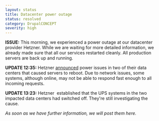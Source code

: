 ```yaml
---
layout: status
title: Datacenter power outage
status: resolved
category: DrupalCONCEPT
severity: high
---
```

<p><strong>ISSUE:</strong> This morning, we experienced a power outage at our datacenter provider Hetzner. While we are waiting for more detailed information, we already made sure that all our services restarted cleanly. All production servers are back up and running.</p>
<p><strong>UPDATE&nbsp;12:35:</strong>&nbsp;Hetzner <a href="http://hetzner-status.de/en.html#137">announced</a>&nbsp;power issues in two of their data centers that caused servers to reboot. Due to network issues, some systems, although online, may not be able to respond fast enough to all incoming requests.</p>
<p><strong>UPDATE&nbsp;13:23:</strong> Hetzner &nbsp;established that the UPS systems in the two impacted data centers had switched off. They're still investigating the cause.</p>
<p><em>As soon as we have further information, we will post them here.</em></p>

